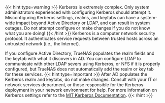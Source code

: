 &NewLine;

{{< hint type=warning >}}
Kerberos is extremely complex. Only system administrators experienced with configuring Kerberos should attempt it.
Misconfiguring Kerberos settings, realms, and keytabs can have a system-wide impact beyond Active Directory or LDAP,  and can result in system outages.
Do not attempt configure or make changes if you do not know what you are doing!
{{< /hint >}}
Kerberos is a computer network security protocol. It authenticates service requests between trusted hosts across an untrusted network  (i.e., the Internet).

If you configure Active Directory, TrueNAS populates the realm fields and the keytab with what it discovers in AD.
You can configure LDAP to communicate with other LDAP severs using Kerberos, or NFS if it is properly configured, but TrueNAS does not automatically add the realm or key tab for these services.
{{< hint type=important >}}
After AD populates the Kerberos realm and keytabs, do not make changes. Consult with your IT or network services department, or those responsible for the Kerberos deployment in your network environment for help.
For more information on Kerberos settings refer to the [MIT Kerberos Documentation](https://web.mit.edu/kerberos/krb5-latest/doc/).
{{< /hint >}}
